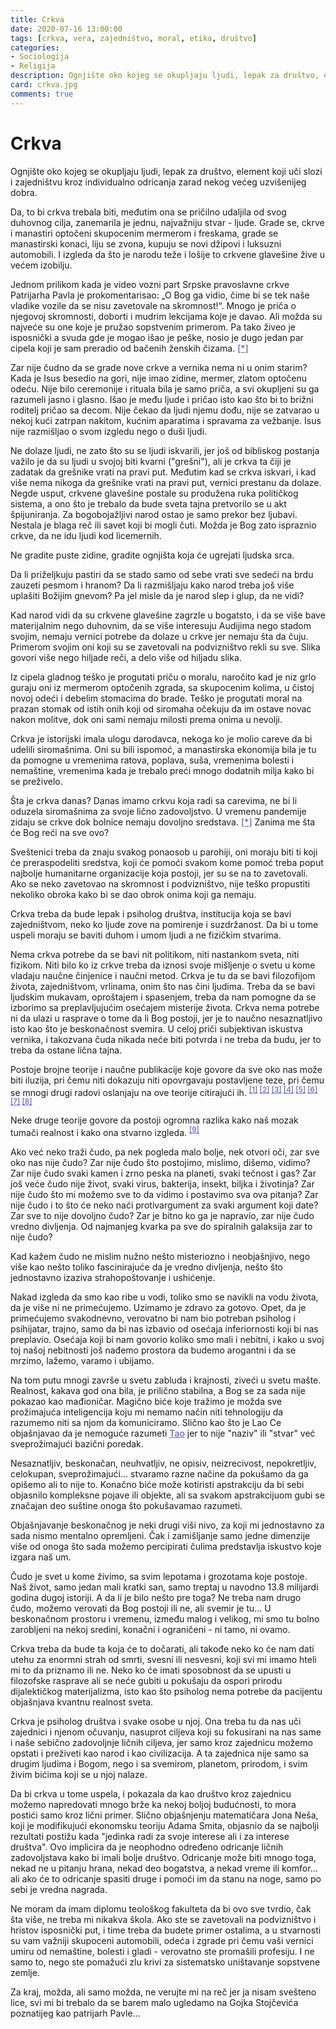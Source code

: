 ```yaml
---
title: Crkva
date: 2020-07-16 13:00:00
tags: [crkva, vera, zajedništvo, moral, etika, društvo]
categories:
- Sociologija
- Religija
description: Ognjište oko kojeg se okupljaju ljudi, lepak za društvo, element koji uči slozi i zajedništvu kroz individualno odricanja zarad...
card: crkva.jpg
comments: true
---
```


<style>
    .img-mb-14 { margin-bottom: 14px; }
    a { color: #6463ce; font-weight: 500; }
</style>

# Crkva

Ognjište oko kojeg se okupljaju ljudi, lepak za društvo, element koji uči slozi i zajedništvu kroz individualno odricanja zarad nekog većeg uzvišenijeg dobra.

Da, to bi crkva trebala biti, međutim ona se pričilno udaljila od svog duhovnog cilja, zanemarila je jednu, najvažniju stvar - ljude. Grade se, ckrve i manastiri optočeni skupocenim mermerom i freskama, grade se manastirski konaci, liju se zvona, kupuju se novi džipovi i luksuzni automobili. I izgleda da što je narodu teže i lošije to crkvene glavešine žive u većem izobilju.

Jednom prilikom kada je video vozni part Srpske pravoslavne crkve Patrijarha Pavla je prokomentarisao: „O Bog ga vidio, čime bi se tek naše vladike vozile da se nisu zavetovale na skromnost!“. Mnogo je priča o njegovoj skromnosti, doborti i mudrim lekcijama koje je davao. Ali možda su najveće su one koje je pružao sopstvenim primerom. Pa tako živeo je isposnički a svuda gde je mogao išao je peške, nosio je dugo jedan par cipela koji je sam preradio od bačenih ženskih čizama. [[*]](https://www.alo.rs/vesti/drustvo/najcudnija-prica-o-patrijarhu-pavlu-jedne-cipele-nije-godinama-skidao-a-kad-su-ga-pitali-gde-ih-je-kupio-dusa-nas-je-zabolela/175603/vest)

Zar nije čudno da se grade nove crkve a vernika nema ni u onim starim? Kada je Isus besedio na gori, nije imao zidine, mermer, zlatom optočenu odeću. Nije bilo ceremonije i rituala bila je samo priča, a svi okupljeni su ga razumeli jasno i glasno. Išao je među ljude i pričao isto kao što bi to brižni roditelj pričao sa decom. Nije čekao da ljudi njemu dođu, nije se zatvarao u nekoj kući zatrpan nakitom, kućnim aparatima i spravama za vežbanje. Isus nije razmišljao o svom izgledu nego o duši ljudi. 

Ne dolaze ljudi, ne zato što su se ljudi iskvarili, jer još od bibliskog postanja važilo je da su ljudi u svojoj biti kvarni ("grešni"), ali je crkva ta čiji je zadatak da grešnike vrati na pravi put. Međutim kad se crkva iskvari, i kad više nema nikoga da grešnike vrati na pravi put, vernici prestanu da dolaze. Negde usput, crkvene glavešine postale su produžena ruka političkog sistema, a ono što je trebalo da bude sveta tajna pretvorilo se u akt špijuniranja. Za bogobojažljivi narod ostao je samo prekor bez ljubavi. Nestala je blaga reč ili savet koji bi mogli čuti. Možda je Bog zato ispraznio crkve, da ne idu ljudi kod licemernih. 

Ne gradite puste zidine, gradite ognjišta koja će ugrejati ljudska srca.

Da li priželjkuju pastiri da se stado samo od sebe vrati sve sedeći na brdu zauzeti pesmom i hranom? Da li razmišljaju kako narod treba još više uplašiti Božijim gnevom? Pa jel misle da je narod slep i glup, da ne vidi?

Kad narod vidi da su crkvene glavešine zagrzle u bogatsto, i da se više bave materijalnim nego duhovnim, da se više interesuju Audijima nego stadom svojim, nemaju vernici potrebe da dolaze u crkve jer nemaju šta da čuju. Primerom svojim oni koji su se zavetovali na podvizništvo rekli su sve. Slika govori više nego hiljade reči, a delo više od hiljadu slika.

Iz cipela gladnog teško je progutati priču o moralu, naročito kad je niz grlo guraju oni iz mermerom optočenih zgrada, sa skupocenim kolima, u čistoj novoj odeći i debelim stomacima do brade. Teško je progutati moral na prazan stomak od istih onih koji od siromaha očekuju da im ostave novac nakon molitve, dok oni sami nemaju milosti prema onima u nevolji.

Crkva je istorijski imala ulogu darodavca, nekoga ko je molio careve da bi udelili siromašnima. Oni su bili ispomoć, a manastirska ekonomija bila je tu da pomogne u vremenima ratova, poplava, suša, vremenima bolesti i nemaštine, vremenima kada je trebalo preći mnogo dodatnih milja kako bi se preživelo. 

Šta je crkva danas? Danas imamo crkvu koja radi sa carevima, ne bi li oduzela siromašnima za svoje lično zadovoljstvo. U vremenu pandemije zidaju se crkve dok bolnice nemaju dovoljno sredstava. [[*]](https://www.nedeljnik.rs/vladika-grigorije-ne-treba-graditi-toliko-crkava-jer-u-bolnicama-nema-peskira-papira-sve-je-zapusteno/) Zanima me šta će Bog reći na sve ovo? 

Sveštenici treba da znaju svakog ponaosob u parohiji, oni moraju biti ti koji će preraspodeliti sredstva, koji će pomoći svakom kome pomoć treba poput najbolje humanitarne organizacije koja postoji, jer su se na to zavetovali. Ako se neko zavetovao na skromnost i podvizništvo, nije teško propustiti nekoliko obroka kako bi se dao obrok onima koji ga nemaju.

Crkva treba da bude lepak i psiholog društva, institucija koja se bavi zajedništvom, neko ko ljude zove na pomirenje i suzdržanost. Da bi u tome uspeli moraju se baviti duhom i umom ljudi a ne fizičkim stvarima. 

Nema crkva potrebe da se bavi nit politikom, niti nastankom sveta, niti fizikom. Niti bilo ko iz crkve treba da iznosi svoje mišljenje o svetu u kome vladaju naučne činjenice i naučni metod. Crkva je tu da se bavi filozofijom života, zajedništvom, vrlinama, onim što nas čini ljudima. Treba da se bavi ljudskim mukavam, oproštajem i spasenjem, treba da nam pomogne da se izborimo sa preplavljujućim osećajem misterije života.
Crkva nema potrebe ni da ulazi u rasprave o tome da li Bog postoji, jer je to naučno nesaznatljivo isto kao što je beskonačnost svemira. U celoj priči subjektivan iskustva vernika, i takozvana čuda nikada neće biti potvrda i ne treba da budu, jer to treba da ostane lična tajna.

Postoje brojne teorije i naučne publikacije koje govore da sve oko nas može biti iluzija, pri čemu niti dokazuju niti opovrgavaju postavljene teze, pri čemu se mnogi drugi radovi oslanjaju na ove teorije citirajući ih. <sup>[[1]](https://en.wikipedia.org/wiki/Simulated_reality) [[2]](https://en.wikipedia.org/wiki/Allegory_of_the_cave) [[3]](https://en.wikipedia.org/wiki/Solipsism) [[4]](https://en.wikipedia.org/wiki/Idealism) [[5]](https://en.wikipedia.org/wiki/Brain_in_a_vat) [[6]](https://en.wikipedia.org/wiki/Red_pill_and_blue_pill) [[7]](https://en.wikipedia.org/wiki/Eternalism_(philosophy_of_time)) [[8]](https://en.wikipedia.org/wiki/Maya_(religion)) </sup>

Neke druge teorije govore da postoji ogromna razlika kako naš mozak tumači realnost i kako ona stvarno izgleda. <sup>[[9]](https://en.wikiversity.org/wiki/Does_objective_reality_exist%3F)</sup>

Ako već neko traži čudo, pa nek pogleda malo bolje, nek otvori oči, zar sve oko nas nije čudo? Zar nije čudo što postojimo, mislimo, dišemo, vidimo? Zar nije čudo svaki kamen i zrno peska na planeti, svaki tečnost i gas? Zar još veće čudo nije život, svaki virus, bakterija, insekt, biljka i životinja? Zar nije čudo što mi možemo sve to da vidimo i postavimo sva ova pitanja? Zar nije čudo i to što će neko naći protivargument za svaki argument koji date? Zar sve to nije dovoljno čudo? Zar je bitno ko ga je napravio, zar nije čudo vredno divljenja. Od najmanjeg kvarka pa sve do spiralnih galaksija zar to nije čudo? 

Kad kažem čudo ne mislim nužno nešto misteriozno i neobjašnjivo, nego više kao nešto toliko fascinirajuće da je vredno divljenja, nešto što jednostavno izaziva strahopoštovanje i ushićenje.

Nakad izgleda da smo kao ribe u vodi, toliko smo se navikli na vodu života, da je više ni ne primećujemo. Uzimamo je zdravo za gotovo. Opet, da je primećujemo svakodnevno, verovatno bi nam bio potreban psiholog i psihijatar, trajno, samo da bi nas izbavio od osećaja inferiornosti koji bi nas preplavio. Osećaja koji bi nam govorio koliko smo mali i nebitni, i kako u svoj toj našoj nebitnosti još nađemo prostora da budemo arogantni i da se mrzimo, lažemo, varamo i ubijamo.

Na tom putu mnogi završe u svetu zabluda i krajnosti, ziveći u svetu mašte. Realnost, kakava god ona bila, je prilično stabilna, a Bog se za sada nije pokazao kao mađioničar. Magično biće koje tražimo je možda sve prožimajuća inteligencija koju mi nemamo način niti tehnologiju da razumemo niti sa njom da komuniciramo. Slično kao što je Lao Ce objašnjavao da je nemoguće razumeti [Tao](https://sh.wikipedia.org/wiki/Tao) jer to nije "naziv" ili "stvar" već sveprožimajući bazični poredak.

Nesaznatljiv, beskonačan, neuhvatljiv, ne opisiv, neizrecivost, nepokretljiv, celokupan, sveprožimajući... stvaramo razne načine da pokušamo da ga opišemo ali to nije to. Konačno biće može kotiristi apstrakciju da bi sebi objasnilo kompleksne pojave ili objekte, ali sa svakom apstrakcijuom gubi se značajan deo suštine onoga što pokušavamao razumeti.

Objašnjavanje beskonačnog je neki drugi viši nivo, za koji mi jednostavno za sada nismo mentalno opremljeni. Čak i zamišljanje samo jedne dimenzije više od onoga što sada možemo percipirati čulima predstavlja iskustvo koje izgara naš um.

Čudo je svet u kome živimo, sa svim lepotama i grozotama koje postoje. Naš život, samo jedan mali kratki san, samo treptaj u navodno 13.8 milijardi godina dugoj istoriji. A da li je bilo nešto pre toga? Ne treba nam drugo čudo, možemo verovati da Bog postoji ili ne, ali svemir je tu... U beskonačnom prostoru i vremenu, između malog i velikog, mi smo tu bolno zarobljeni na nekoj sredini, konačni i ograničeni - ni tamo, ni ovamo.

Crkva treba da bude ta koja će to dočarati, ali takođe neko ko će nam dati utehu za enormni strah od smrti, svesni ili nesvesni, koji svi mi imamo hteli mi to da priznamo ili ne. Neko ko će imati sposobnost da se upusti u filozofske rasprave ali se neće gubiti u pokušaju da ospori prirodu dijalektičkog materijalizma, isto kao što psiholog nema potrebe da pacijentu objašnjava kvantnu realnost sveta. 

Crkva je psiholog društva i svake osobe u njoj. Ona treba tu da nas uči zajednici i njenom očuvanju, nasuprot ciljeva koji su fokusirani na nas same i naše sebično zadovoljnje ličnih ciljeva, jer samo kroz zajednicu možemo opstati i preživeti kao narod i kao civilizacija. A ta zajednica nije samo sa drugim ljudima i Bogom, nego i sa svemirom, planetom, prirodom, i svim živim bićima koji se u njoj nalaze.

Da bi crkva u tome uspela, i pokazala da kao društvo kroz zajednicu možemo napredovati mnogo brže ka nekoj boljoj budućnosti, to mora postići samo kroz lični primer. 
Slično objašnjenju matematičara Jona Neša, koji je modifikujući ekonomsku teoriju Adama Smita, objasnio da se najbolji rezultati postižu kada "jedinka radi za svoje interese ali i za interese društva".
Ovo implicira da je neophodno određeno odricanje ličnih zadovoljstava kako bi imali bolje društvo. Odricanje može biti mnogo toga, nekad ne u pitanju hrana, nekad deo bogatstva,  a nekad vreme ili komfor... ali ako će to odricanje spasiti druge i pomoći im da stanu na noge, samo po sebi je vredna nagrada.  

Ne moram da imam diplomu teološkog fakulteta da bi ovo sve tvrdio, čak šta više, ne treba mi nikakva škola. Ako ste se zavetovali na podvizništvo i hristov isposnički put, i time treba da budete primer ostalima, a u stvarnosti su vam važniji skupoceni automobili, odeća i zgrade pri čemu vaši vernici umiru od nemaštine, bolesti i gladi - verovatno ste promašili profesiju. I ne samo to, nego ste pomažući zlu krivi za sistematsko uništavanje sopstvene zemlje. 

Za kraj, možda, ali samo možda, ne verujte mi na reč jer ja nisam svešteno lice, svi mi bi trebalo da se barem malo ugledamo na Gojka Stojčevića poznatijeg kao patrijarh Pavle...
